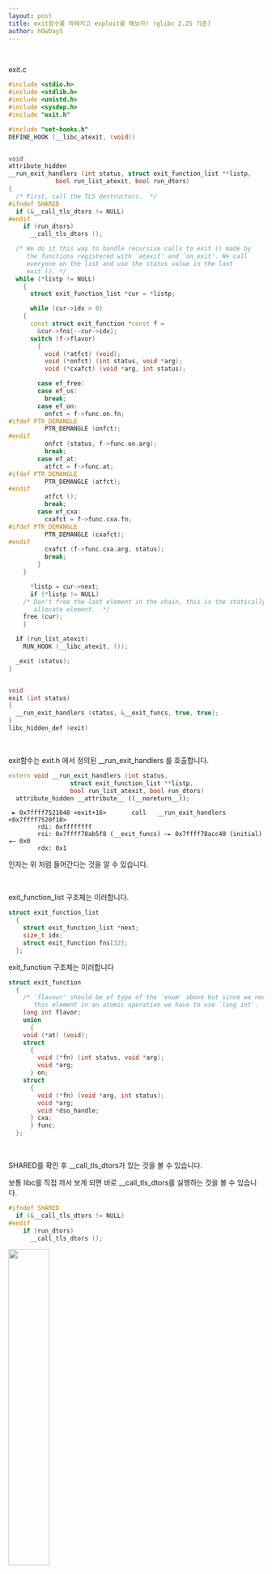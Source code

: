 ```yaml
---
layout: post
title: exit함수를 파헤치고 exploit를 해보자! (glibc 2.25 기준)
author: hOwDayS
---
```


<br>

exit.c 

```c++
#include <stdio.h>
#include <stdlib.h>
#include <unistd.h>
#include <sysdep.h>
#include "exit.h"

#include "set-hooks.h"
DEFINE_HOOK (__libc_atexit, (void))


void
attribute_hidden
__run_exit_handlers (int status, struct exit_function_list **listp,
		     bool run_list_atexit, bool run_dtors)
{
  /* First, call the TLS destructors.  */
#ifndef SHARED
  if (&__call_tls_dtors != NULL)
#endif
    if (run_dtors)
      __call_tls_dtors ();

  /* We do it this way to handle recursive calls to exit () made by
     the functions registered with `atexit' and `on_exit'. We call
     everyone on the list and use the status value in the last
     exit (). */
  while (*listp != NULL)
    {
      struct exit_function_list *cur = *listp;

      while (cur->idx > 0)
	{
	  const struct exit_function *const f =
	    &cur->fns[--cur->idx];
	  switch (f->flavor)
	    {
	      void (*atfct) (void);
	      void (*onfct) (int status, void *arg);
	      void (*cxafct) (void *arg, int status);

	    case ef_free:
	    case ef_us:
	      break;
	    case ef_on:
	      onfct = f->func.on.fn;
#ifdef PTR_DEMANGLE
	      PTR_DEMANGLE (onfct);
#endif
	      onfct (status, f->func.on.arg);
	      break;
	    case ef_at:
	      atfct = f->func.at;
#ifdef PTR_DEMANGLE
	      PTR_DEMANGLE (atfct);
#endif
	      atfct ();
	      break;
	    case ef_cxa:
	      cxafct = f->func.cxa.fn;
#ifdef PTR_DEMANGLE
	      PTR_DEMANGLE (cxafct);
#endif
	      cxafct (f->func.cxa.arg, status);
	      break;
	    }
	}

      *listp = cur->next;
      if (*listp != NULL)
	/* Don't free the last element in the chain, this is the statically
	   allocate element.  */
	free (cur);
    }

  if (run_list_atexit)
    RUN_HOOK (__libc_atexit, ());

  _exit (status); 
}


void
exit (int status)
{
  __run_exit_handlers (status, &__exit_funcs, true, true);
}
libc_hidden_def (exit)
```

<br>

exit함수는 exit.h 에서 정의된 __run_exit_handlers 를 호출합니다.

```c++
extern void __run_exit_handlers (int status,
				 struct exit_function_list **listp,
				 bool run_list_atexit, bool run_dtors)
  attribute_hidden __attribute__ ((__noreturn__));
```

```
 ► 0x7ffff7521040 <exit+16>       call   __run_exit_handlers <0x7ffff7520f10>
        rdi: 0xffffffff
        rsi: 0x7ffff78ab5f8 (__exit_funcs) —▸ 0x7ffff78acc40 (initial) ◂— 0x0
        rdx: 0x1
```

인자는 위 처럼 들어간다는 것을 알 수 있습니다.

<br>

exit_function_list 구조체는 이러합니다.

```c++
struct exit_function_list
  {
    struct exit_function_list *next;
    size_t idx;
    struct exit_function fns[32];
  };
```

exit_function 구조체는 이러합니다

```c++
struct exit_function
  {
    /* `flavour' should be of type of the `enum' above but since we need
       this element in an atomic operation we have to use `long int'.  */
    long int flavor;
    union
      {
	void (*at) (void);
	struct
	  {
	    void (*fn) (int status, void *arg);
	    void *arg;
	  } on;
	struct
	  {
	    void (*fn) (void *arg, int status);
	    void *arg;
	    void *dso_handle;
	  } cxa;
      } func;
  };
```

<br>

SHARED를 확인 후 __call_tls_dtors가 있는 것을 볼 수 있습니다.

보통 libc를 직접 까서 보게 되면 바로 __call_tls_dtors를 실행하는 것을 볼 수 있습니다.

```c++
#ifndef SHARED
  if (&__call_tls_dtors != NULL)
#endif
    if (run_dtors)
      __call_tls_dtors ();
```



<img src="../img/2018-10-1-exit-call-function/1.png" width="40%" height="40%">

__call_tls_dtors 를 내부를 보게 되면 0x3c3d80에서 값을 가져오고

```python
>>> ror17 = lambda x : ((x << 47) & (2**64 - 1)) | (x >> 17)
>>> hex(ror17(fs:[off_3C3D80]) ^ fd:0x30)
```

```
출처 - https://github.com/SPRITZ-Research-Group/ctf-writeups/tree/master/0x00ctf-2017/pwn/left-250
```

이러한 연산 후에 free를 호출 합니다.

<br>

다시 exit함수로 넘어와서 밑에 while문을 보도록 합시다.

<br>

잠깐 while문의 앞과 뒤를 봐봅니다.

```c++
struct exit_function_list *cur = *listp;
```

```c++
*listp = cur->next;
```

이 두줄의 코드를 보면 linked list로 된 exit_function_list를 하나 씩 cur이라는 변수에 넣어주고 있다는 걸 알 수 있습니다.

 <br>

```c++
  &cur->fns[--cur->idx];
	  switch (f->flavor)
	    {
	      void (*atfct) (void);
	      void (*onfct) (int status, void *arg);
	      void (*cxafct) (void *arg, int status);

	    case ef_free:
	    case ef_us:
	      break;
	    case ef_on:
	      onfct = f->func.on.fn;
#ifdef PTR_DEMANGLE
	      PTR_DEMANGLE (onfct);
#endif
	      onfct (status, f->func.on.arg);
	      break;
	    case ef_at:
	      atfct = f->func.at;
#ifdef PTR_DEMANGLE
	      PTR_DEMANGLE (atfct);
#endif
	      atfct ();
	      break;
	    case ef_cxa:
	      cxafct = f->func.cxa.fn;
#ifdef PTR_DEMANGLE
	      PTR_DEMANGLE (cxafct);
#endif
	      cxafct (f->func.cxa.arg, status);
	      break;
	    }
```

전 cur의 idx의 exit_function을 불러와 flavor에 따라 분류하는 코드입니다.

<br>

마지막 부분에는

```c++
listp = cur->next;
if (*listp != NULL)
    free (cur);
```

다음 exit_function_list 구조체가 있으면 현재 cur를 free하는 모습을 볼 수 있습니다.

<br>

<br>

<h1>exploit</h1>

방금까지 exit에 대해서 살펴봤습니다.

간단하게 익스플로잇하는 공격을 설명드리겠습니다.

<br>

pwnable에서 heap을 이용한 공격이 있을 때는 보통 \_\_free_hook 혹은 \_\_malloc_hook을 덮습니다.

그럼 free 나 malloc을 했을 때 hook을 먼저 살핀 후 값이 있을 시 실행하는데요

우린 exit에서 있는 free를 이용해 우리는 익스플로잇을 할 것입니다.

<br>

아까 보셨다시피 listp의 처음은__exit_funcs 라는 것을 알 수 있습니다.

__exit_funcs의 값인 initial 를 참조해서 코드를 실행하는데요 우린 initial 를 조작할 것입니다.

```c++
while (cur->idx > 0)
```

를 우회하고(그 밑코드를 실행 안하기 위해서)

```c++
      if (*listp != NULL)
	/* Don't free the last element in the chain, this is the statically
	   allocate element.  */
	free (cur);
    }
```

를 실행 시킬 수 있도록 할 것입니다.

<br>

일단 \_\_free_hook을 system 으로 덮습니다. 

cur(initial)->idx 를 0으로 덮습니다. 그럼 2번째 while문을 실행하지 않게 됩니다.

cur(initial)->next 를 "/bin/sh\x00" 으로 덮습니다.

이제 우린 exit할때 free를 할 수 있게 됩니다.

exit를 했을 때 free(&"/bin/sh\x00") 라는 코드를 실행 시키고

free내부에서 \_\_free_hook(&"/bin/sh\x00")를 실행시키는데

 \_\_free_hook를 system으로 덮었으므로 system(&"/bin/sh\x00") 를 실행시키므로

최종적으로 쉘을 얻게 됩니다.

<br>

<br>

<h3>들어주셔서 감사합니다. 이상한 부분은 about에 있는 연락처를 통해 연락을 주시면 매우 감사하겠습니다.</h3> 

